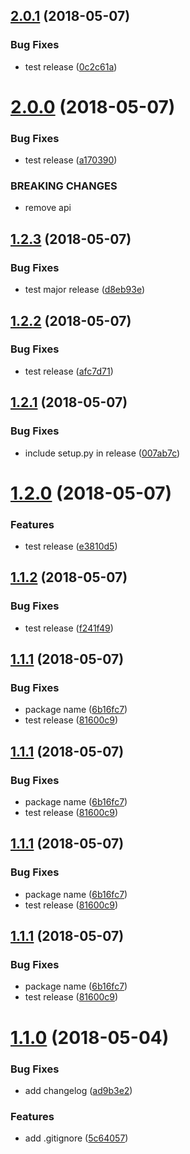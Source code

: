 <a name="2.0.1"></a>
## [2.0.1](https://github.com/bmihelac/test-semantic-release/compare/v2.0.0...v2.0.1) (2018-05-07)


### Bug Fixes

* test release ([0c2c61a](https://github.com/bmihelac/test-semantic-release/commit/0c2c61a))

<a name="2.0.0"></a>
# [2.0.0](https://github.com/bmihelac/test-semantic-release/compare/v1.2.3...v2.0.0) (2018-05-07)


### Bug Fixes

* test release ([a170390](https://github.com/bmihelac/test-semantic-release/commit/a170390))


### BREAKING CHANGES

* remove api

<a name="1.2.3"></a>
## [1.2.3](https://github.com/bmihelac/test-semantic-release/compare/v1.2.2...v1.2.3) (2018-05-07)


### Bug Fixes

* test major release ([d8eb93e](https://github.com/bmihelac/test-semantic-release/commit/d8eb93e))

<a name="1.2.2"></a>
## [1.2.2](https://github.com/bmihelac/test-semantic-release/compare/v1.2.1...v1.2.2) (2018-05-07)


### Bug Fixes

* test release ([afc7d71](https://github.com/bmihelac/test-semantic-release/commit/afc7d71))

<a name="1.2.1"></a>
## [1.2.1](https://github.com/bmihelac/test-semantic-release/compare/v1.2.0...v1.2.1) (2018-05-07)


### Bug Fixes

* include setup.py in release ([007ab7c](https://github.com/bmihelac/test-semantic-release/commit/007ab7c))

<a name="1.2.0"></a>
# [1.2.0](https://github.com/bmihelac/test-semantic-release/compare/v1.1.2...v1.2.0) (2018-05-07)


### Features

* test release ([e3810d5](https://github.com/bmihelac/test-semantic-release/commit/e3810d5))

<a name="1.1.2"></a>
## [1.1.2](https://github.com/bmihelac/test-semantic-release/compare/v1.1.1...v1.1.2) (2018-05-07)


### Bug Fixes

* test release ([f241f49](https://github.com/bmihelac/test-semantic-release/commit/f241f49))

<a name="1.1.1"></a>
## [1.1.1](https://github.com/bmihelac/test-semantic-release/compare/v1.1.0...v1.1.1) (2018-05-07)


### Bug Fixes

* package name ([6b16fc7](https://github.com/bmihelac/test-semantic-release/commit/6b16fc7))
* test release ([81600c9](https://github.com/bmihelac/test-semantic-release/commit/81600c9))

<a name="1.1.1"></a>
## [1.1.1](https://github.com/bmihelac/test-semantic-release/compare/v1.1.0...v1.1.1) (2018-05-07)


### Bug Fixes

* package name ([6b16fc7](https://github.com/bmihelac/test-semantic-release/commit/6b16fc7))
* test release ([81600c9](https://github.com/bmihelac/test-semantic-release/commit/81600c9))

<a name="1.1.1"></a>
## [1.1.1](https://github.com/bmihelac/test-semantic-release/compare/v1.1.0...v1.1.1) (2018-05-07)


### Bug Fixes

* package name ([6b16fc7](https://github.com/bmihelac/test-semantic-release/commit/6b16fc7))
* test release ([81600c9](https://github.com/bmihelac/test-semantic-release/commit/81600c9))

<a name="1.1.1"></a>
## [1.1.1](https://github.com/bmihelac/test-semantic-release/compare/v1.1.0...v1.1.1) (2018-05-07)


### Bug Fixes

* package name ([6b16fc7](https://github.com/bmihelac/test-semantic-release/commit/6b16fc7))
* test release ([81600c9](https://github.com/bmihelac/test-semantic-release/commit/81600c9))

<a name="1.1.0"></a>
# [1.1.0](https://github.com/bmihelac/test-semantic-release/compare/v1.0.1...v1.1.0) (2018-05-04)


### Bug Fixes

* add changelog ([ad9b3e2](https://github.com/bmihelac/test-semantic-release/commit/ad9b3e2))


### Features

* add .gitignore ([5c64057](https://github.com/bmihelac/test-semantic-release/commit/5c64057))

